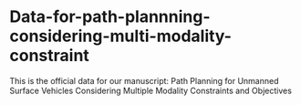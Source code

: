 # Data-for-path-plannning-considering-multi-modality-constraint
This is the official data for our manuscript: Path Planning for Unmanned Surface Vehicles Considering Multiple Modality Constraints and Objectives
